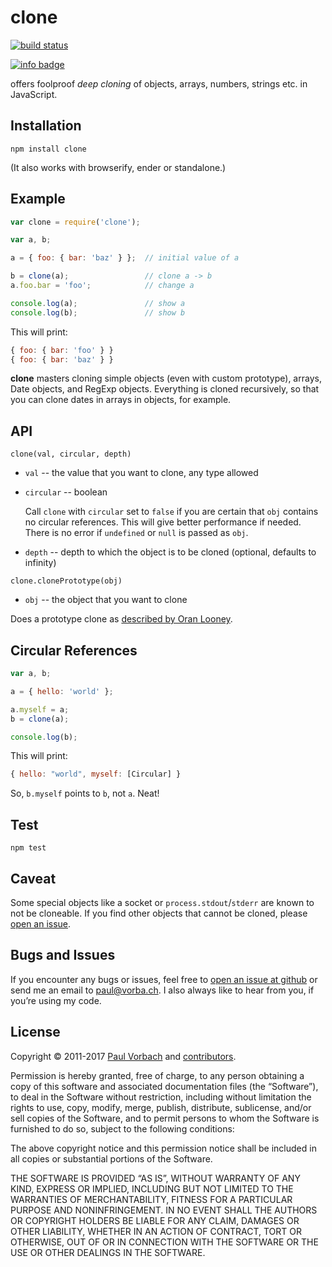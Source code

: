 # clone

[![build status](https://secure.travis-ci.org/pvorb/node-clone.png)](http://travis-ci.org/pvorb/node-clone)

[![info badge](https://nodei.co/npm/clone.png?downloads=true&downloadRank=true&stars=true)](http://npm-stat.com/charts.html?package=clone)

offers foolproof _deep cloning_ of objects, arrays, numbers, strings etc. in JavaScript.


## Installation

    npm install clone

(It also works with browserify, ender or standalone.)


## Example

~~~ javascript
var clone = require('clone');

var a, b;

a = { foo: { bar: 'baz' } };  // initial value of a

b = clone(a);                 // clone a -> b
a.foo.bar = 'foo';            // change a

console.log(a);               // show a
console.log(b);               // show b
~~~

This will print:

~~~ javascript
{ foo: { bar: 'foo' } }
{ foo: { bar: 'baz' } }
~~~

**clone** masters cloning simple objects (even with custom prototype), arrays,
Date objects, and RegExp objects. Everything is cloned recursively, so that you
can clone dates in arrays in objects, for example.


## API

`clone(val, circular, depth)`

  * `val` -- the value that you want to clone, any type allowed
  * `circular` -- boolean

    Call `clone` with `circular` set to `false` if you are certain that `obj`
    contains no circular references. This will give better performance if needed.
    There is no error if `undefined` or `null` is passed as `obj`.
  * `depth` -- depth to which the object is to be cloned (optional,
    defaults to infinity)

`clone.clonePrototype(obj)`

  * `obj` -- the object that you want to clone

Does a prototype clone as
[described by Oran Looney](http://oranlooney.com/functional-javascript/).


## Circular References

~~~ javascript
var a, b;

a = { hello: 'world' };

a.myself = a;
b = clone(a);

console.log(b);
~~~

This will print:

~~~ javascript
{ hello: "world", myself: [Circular] }
~~~

So, `b.myself` points to `b`, not `a`. Neat!


## Test

    npm test


## Caveat

Some special objects like a socket or `process.stdout`/`stderr` are known to not
be cloneable. If you find other objects that cannot be cloned, please [open an
issue](https://github.com/pvorb/node-clone/issues/new).


## Bugs and Issues

If you encounter any bugs or issues, feel free to [open an issue at
github](https://github.com/pvorb/node-clone/issues) or send me an email to
<paul@vorba.ch>. I also always like to hear from you, if you’re using my code.

## License

Copyright © 2011-2017 [Paul Vorbach](http://paul.vorba.ch/) and
[contributors](https://github.com/pvorb/node-clone/graphs/contributors).

Permission is hereby granted, free of charge, to any person obtaining a copy of
this software and associated documentation files (the “Software”), to deal in
the Software without restriction, including without limitation the rights to
use, copy, modify, merge, publish, distribute, sublicense, and/or sell copies of
the Software, and to permit persons to whom the Software is furnished to do so,
subject to the following conditions:

The above copyright notice and this permission notice shall be included in all
copies or substantial portions of the Software.

THE SOFTWARE IS PROVIDED “AS IS”, WITHOUT WARRANTY OF ANY KIND, EXPRESS OR
IMPLIED, INCLUDING BUT NOT LIMITED TO THE WARRANTIES OF MERCHANTABILITY, FITNESS
FOR A PARTICULAR PURPOSE AND NONINFRINGEMENT. IN NO EVENT SHALL THE AUTHORS OR
COPYRIGHT HOLDERS BE LIABLE FOR ANY CLAIM, DAMAGES OR OTHER LIABILITY, WHETHER
IN AN ACTION OF CONTRACT, TORT OR OTHERWISE, OUT OF OR IN CONNECTION WITH THE
SOFTWARE OR THE USE OR OTHER DEALINGS IN THE SOFTWARE.
